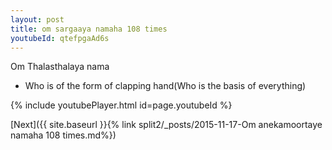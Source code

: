 ```yaml
---
layout: post
title: om sargaaya namaha 108 times
youtubeId: qtefpgaAd6s
---
```

 
 
Om Thalasthalaya nama 
 
 -  Who is of the form of clapping hand(Who is the basis of everything) 
 
  
 
  
 
 
 
 
 
 


{% include youtubePlayer.html id=page.youtubeId %}
 
[Next]({{ site.baseurl }}{% link  split2/_posts/2015-11-17-Om anekamoortaye namaha 108 times.md%})
 
